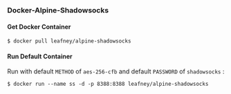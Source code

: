 ### Docker-Alpine-Shadowsocks

#### Get Docker Container

```
$ docker pull leafney/alpine-shadowsocks
```

#### Run Default Container

Run with default `METHOD` of `aes-256-cfb` and default `PASSWORD` of `shadowsocks` :

```
$ docker run --name ss -d -p 8388:8388 leafney/alpine-shadowsocks
```
